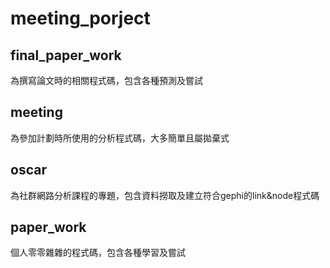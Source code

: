 # meeting_porject

## final_paper_work
  為撰寫論文時的相關程式碼，包含各種預測及嘗試

## meeting
  為參加計劃時所使用的分析程式碼，大多簡單且屬拋棄式
  
## oscar  
  為社群網路分析課程的專題，包含資料撈取及建立符合gephi的link&node程式碼
  
## paper_work 
  個人零零雜雜的程式碼，包含各種學習及嘗試
